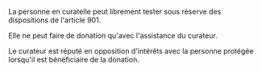 La personne en curatelle peut librement tester sous réserve des dispositions de l'article 901.

Elle ne peut faire de donation qu'avec l'assistance du curateur.

Le curateur est réputé en opposition d'intérêts avec la personne protégée lorsqu'il est bénéficiaire de la donation.
